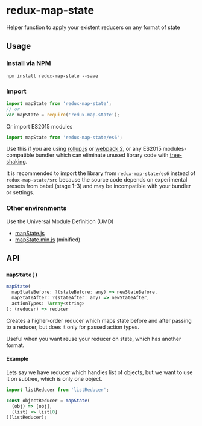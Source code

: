 # redux-map-state
Helper function to apply your existent reducers on any format of state

## Usage

### Install via NPM

```
npm install redux-map-state --save
```

### Import

```javascript
import mapState from 'redux-map-state'; 
// or
var mapState = require('redux-map-state');
```

Or import ES2015 modules
```javascript
import mapState from 'redux-map-state/es6';
```
Use this if you are using [rollup.js](http://rollupjs.org/) or
[webpack 2](http://webpack.github.io/docs/changelog.html#2-1-x-beta), or any
ES2015 modules-compatible bundler which can eliminate unused library code with
[tree-shaking](http://www.2ality.com/2015/12/webpack-tree-shaking.html).

It is recommended to import the library from `redux-map-state/es6` instead of
`redux-map-state/src` because the source code depends on experimental presets from
babel (stage 1-3) and may be incompatible with your bundler or settings.

### Other environments

Use the Universal Module Definition (UMD)

- [mapState.js](dist/mapState.js)
- [mapState.min.js](dist/mapState.min.js) (minified)

## API

### `mapState()`

```js
mapState(
  mapStateBefore: ?(stateBefore: any) => newStateBefore,
  mapStateAfter: ?(stateAfter: any) => newStateAfter,
  actionTypes: ?Array<string>
): (reducer) => reducer
```

Creates a higher-order reducer which maps state before and after passing
to a reducer, but does it only for passed action types.

Useful when you want reuse your reducer on state, which has another format.

#### Example

Lets say we have reducer which handles list of objects, but we want to use
it on subtree, which is only one object.

```js
import listReducer from 'listReducer';

const objectReducer = mapState(
  (obj) => [obj],
  (list) => list[0]
)(listReducer);
```
